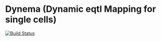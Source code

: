 # Dynema (Dynamic eqtl Mapping for single cells)

[![Build Status](https://github.com/joseah/Dynema.jl/actions/workflows/CI.yml/badge.svg?branch=main)](https://github.com/joseah/Dynema.jl/actions/workflows/CI.yml?query=branch%3Amain)
